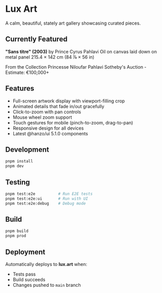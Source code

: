 # Lux Art

A calm, beautiful, stately art gallery showcasing curated pieces.

## Currently Featured

**"Sans titre" (2003)** by Prince Cyrus Pahlavi
Oil on canvas laid down on metal panel
215.4 × 142 cm (84 ⅞ × 56 in)

From the Collection Princesse Niloufar Pahlavi
Sotheby's Auction - Estimate: €100,000+

## Features

- Full-screen artwork display with viewport-filling crop
- Animated details that fade in/out gracefully
- Click-to-zoom with pan controls
- Mouse wheel zoom support
- Touch gestures for mobile (pinch-to-zoom, drag-to-pan)
- Responsive design for all devices
- Latest @hanzo/ui 5.1.0 components

## Development

```bash
pnpm install
pnpm dev
```

## Testing

```bash
pnpm test:e2e          # Run E2E tests
pnpm test:e2e:ui       # Run with UI
pnpm test:e2e:debug    # Debug mode
```

## Build

```bash
pnpm build
pnpm prod
```

## Deployment

Automatically deploys to **lux.art** when:
- Tests pass
- Build succeeds
- Changes pushed to `main` branch
